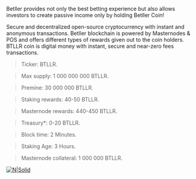Betller provides not only the best betting experience but also allows investors to create passive income  only by holding Betller Coin!  

Secure and decentralized open-source cryptocurrency with instant and anonymous transactions. Betller blockchain is powered by Masternodes &  POS and offers different types of rewards given out to the coin holders. BTLLR coin is digital money with instant, secure and near-zero fees transactions.

> Ticker: BTLLR.

> Max supply: 1 000 000 000 BTLLR.

> Premine: 30 000 000 BTLLR.

> Staking rewards: 40-50 BTLLR.

> Masternode rewards: 440-450 BTLLR.

> Treasury*: 0-20 BTLLR.

> Block time: 2 Minutes.

> Staking Age: 3 Hours.

> Masternode collateral: 1 000 000 BTLLR.

[![N|Solid](https://imgur.com/jdkiMDF)](https://betller.io)
